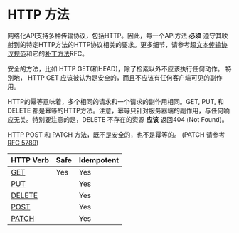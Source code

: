# HTTP 方法

网络化API支持多种传输协议，包括HTTP。因此，每一个API方法 **必须** 遵守其映射到的特定HTTP方法的HTTP协议相关的要求。更多细节，请参考超[文本传输协议规范](https://tools.ietf.org/html/rfc2616#section-9)和它的[补丁方法](http://tools.ietf.org/html/rfc5789)RFC。

安全的方法，比如 HTTP GET(和HEAD)，除了检索以外不应该执行任何动作。 特别地， HTTP GET 应该被认为是安全的，而且不应该有任何客户端可见的副作用。 

HTTP的幂等意味着，多个相同的请求和一个请求的副作用相同。GET, PUT, 和 DELETE 都是幂等的HTTP方法。注意，幂等只针对服务器端的副作用，与任何响应无关。特别要注意的是，DELETE 不存在的资源 **应该** 返回404 (Not Found)。

 
HTTP POST 和 PATCH 方法，既不是安全的，也不是幂等的。 (PATCH 请参考[RFC 5789](https://tools.ietf.org/html/rfc5789))

| HTTP Verb                                                 | Safe | Idempotent |
| --------------------------------------------------------- | ---- | ---------- |
| [GET](https://tools.ietf.org/html/rfc2616#section-9.3)    | Yes  | Yes        |
| [PUT](https://tools.ietf.org/html/rfc2616#section-9.6)    |      | Yes        |
| [DELETE](https://tools.ietf.org/html/rfc2616#section-9.7) |      | Yes        |
| [POST](https://tools.ietf.org/html/rfc2616#section-9.5)   |      | Yes        |
| [PATCH](https://tools.ietf.org/html/rfc5789)              |      | Yes        |
